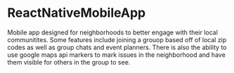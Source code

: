 # ReactNativeMobileApp
Mobile app designed for neighborhoods to better engage with their local communitites. Some features include joining a grouop based off of local zip codes as well as group chats and event planners. There is also the ability to use google maps api markers to mark issues in the neighborhood and have them visible for others in the group to see.
